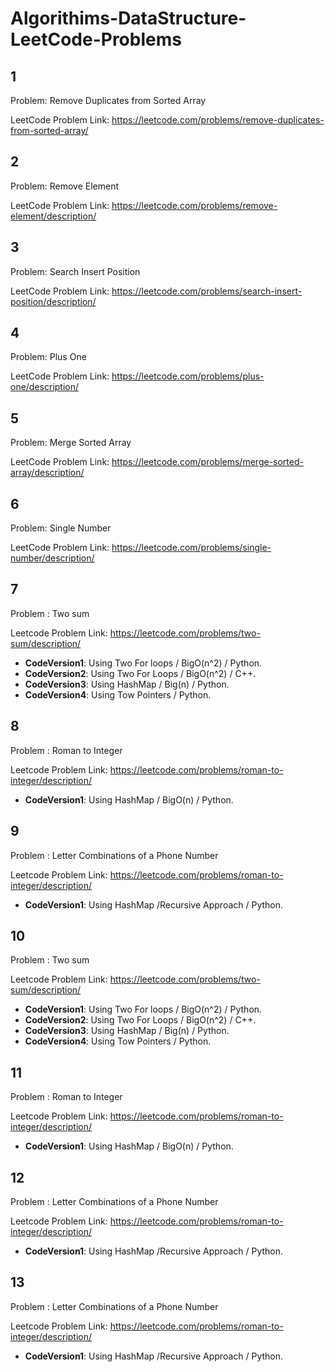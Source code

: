 # Algorithims-DataStructure-LeetCode-Problems


##

## 1

Problem: Remove Duplicates from Sorted Array 

LeetCode Problem Link: https://leetcode.com/problems/remove-duplicates-from-sorted-array/

##

## 2

Problem: Remove Element

LeetCode Problem Link: https://leetcode.com/problems/remove-element/description/
 
##

## 3

Problem: Search Insert Position

LeetCode Problem Link: https://leetcode.com/problems/search-insert-position/description/

##

## 4

Problem: Plus One

LeetCode Problem Link: https://leetcode.com/problems/plus-one/description/

##

## 5

Problem: Merge Sorted Array

LeetCode Problem Link: https://leetcode.com/problems/merge-sorted-array/description/

##

## 6

Problem: Single Number

LeetCode Problem Link: https://leetcode.com/problems/single-number/description/

##

## 7

Problem : Two sum

Leetcode Problem Link: https://leetcode.com/problems/two-sum/description/

* __CodeVersion1__: Using Two For loops / BigO(n^2) / Python.
* __CodeVersion2__: Using Two For Loops / BigO(n^2) / C++.
* __CodeVersion3__: Using HashMap / Big(n) / Python. 
* __CodeVersion4__: Using Tow Pointers / Python.

##

## 8

Problem : Roman to Integer

Leetcode Problem Link: https://leetcode.com/problems/roman-to-integer/description/

* __CodeVersion1__: Using HashMap / BigO(n) / Python.

##

## 9

Problem : Letter Combinations of a Phone Number

Leetcode Problem Link: https://leetcode.com/problems/roman-to-integer/description/

* __CodeVersion1__: Using HashMap /Recursive Approach / Python.

##

## 10

Problem : Two sum

Leetcode Problem Link: https://leetcode.com/problems/two-sum/description/

* __CodeVersion1__: Using Two For loops / BigO(n^2) / Python.
* __CodeVersion2__: Using Two For Loops / BigO(n^2) / C++.
* __CodeVersion3__: Using HashMap / Big(n) / Python. 
* __CodeVersion4__: Using Tow Pointers / Python.

##

## 11

Problem : Roman to Integer

Leetcode Problem Link: https://leetcode.com/problems/roman-to-integer/description/

* __CodeVersion1__: Using HashMap / BigO(n) / Python.

##

## 12

Problem : Letter Combinations of a Phone Number

Leetcode Problem Link: https://leetcode.com/problems/roman-to-integer/description/

* __CodeVersion1__: Using HashMap /Recursive Approach / Python.

##

## 13

Problem : Letter Combinations of a Phone Number

Leetcode Problem Link: https://leetcode.com/problems/roman-to-integer/description/

* __CodeVersion1__: Using HashMap /Recursive Approach / Python.

##
